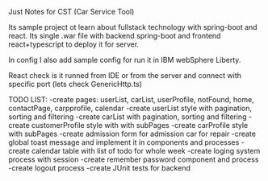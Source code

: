 Just Notes for CST (Car Service Tool)

Its sample project ot learn about fullstack technology with spring-boot and react. Its single .war file with backend spring-boot and frontend react+typescript to deploy it for server.

In config I also add sample config for run it in IBM webSphere Liberty.

React check is it runned from IDE or from the server and connect with specific port (lets check GenericHttp.ts)

TODO LIST:
-create pages: userList, carList, userProfile, notFound, home, contactPage, carpprofile, calendar
-create userList style with pagination, sorting and filtering
-create carList with pagination, sorting and filtering
-create customerProfile style with with subPages 
-create carProfile style with subPages
-create admission form for admission car for repair
-create global toast message and implement it in components and processes
-create calendar table with list of todo for whole week
-create loging system process with session
-create remember password component and process
-create logout process
-create JUnit tests for backend



